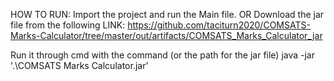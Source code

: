 HOW TO RUN:
Import the project and run the Main file.
OR
Download the jar file from the following LINK:
https://github.com/taciturn2020/COMSATS-Marks-Calculator/tree/master/out/artifacts/COMSATS_Marks_Calculator_jar

Run it through cmd with the command (or the path for the jar file)
java -jar '.\COMSATS Marks Calculator.jar'


